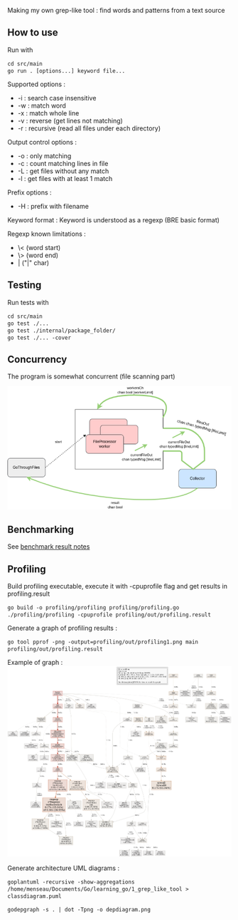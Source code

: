 Making my own grep-like tool : find words and patterns from a text source

## How to use
Run with 
```
cd src/main
go run . [options...] keyword file...
```

Supported options :
- -i : search case insensitive
- -w : match word
- -x : match whole line
- -v : reverse (get lines not matching)
- -r : recursive (read all files under each directory)

Output control options :
- -o : only matching
- -c : count matching lines in file
- -L : get files without any match
- -l : get files with at least 1 match

Prefix options :
- -H : prefix with filename

Keyword format : Keyword is understood as a regexp (BRE basic format)

Regexp known limitations : 
- \\< (word start)
- \\> (word end)
- | ("|" char)

## Testing 
Run tests with
```
cd src/main
go test ./...
go test ./internal/package_folder/
go test ./... -cover
``` 

## Concurrency
The program is somewhat concurrent (file scanning part)

![Concurrency schema](./img/grep_like_tool_ccrcy.png)

## Benchmarking

See [benchmark result notes](./benchmark/out/results.md)

## Profiling

Build profiling executable, execute it with -cpuprofile flag and get results in profiling.result
```
go build -o profiling/profiling profiling/profiling.go
./profiling/profiling -cpuprofile profiling/out/profiling.result
```

Generate a graph of profiling results :
```
go tool pprof -png -output=profiling/out/profiling1.png main profiling/out/profiling.result
```

Example of graph :
![](./profiling/out/profiling_graph_20240430.png)

Generate architecture UML diagrams : 
```
goplantuml -recursive -show-aggregations /home/menseau/Documents/Go/learning_go/1_grep_like_tool > classdiagram.puml
```

```
godepgraph -s . | dot -Tpng -o depdiagram.png
```

